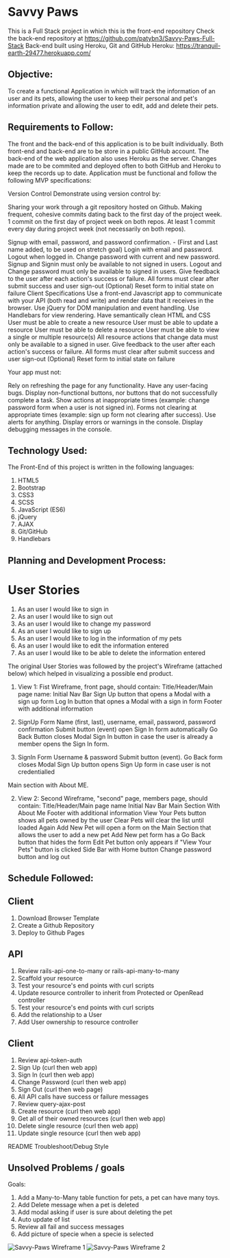 # Savvy Paws

This is a Full Stack project in which this is the front-end repository
Check the back-end repository at https://github.com/patybn3/Savvy-Paws-Full-Stack
Back-end built using Heroku, Git and GitHub
Heroku: https://tranquil-earth-29477.herokuapp.com/

## Objective:

To create a functional Application in which will track the information of an user and its pets, allowing the user to keep their personal and pet's information private and allowing the user to edit, add and delete their pets.

## Requirements to Follow:

The front and the back-end of this application is to be built individually.
Both front-end and back-end are to be store in a public GitHub account. The back-end of the web application also uses Heroku as the server. Changes made are to be commited and deployed often to both GitHub and Heroku to keep the records up to date. Application must be functional and follow the following MVP specifications:

Version Control
Demonstrate using version control by:

Sharing your work through a git repository hosted on Github.
Making frequent, cohesive commits dating back to the first day of the project week.
1 commit on the first day of project week on both repos.
At least 1 commit every day during project week (not necessarily on both repos).

 Signup with email, password, and password confirmation. - (First and Last name added, to be used on stretch goal)
 Login with email and password.
 Logout when logged in.
 Change password with current and new password.
 Signup and Signin must only be available to not signed in users.
 Logout and Change password must only be available to signed in users.
 Give feedback to the user after each action's success or failure.
 All forms must clear after submit success and user sign-out
 (Optional) Reset form to initial state on failure
Client Specifications
 Use a front-end Javascript app to communicate with your API (both read and write) and render data that it receives in the browser.
 Use jQuery for DOM manipulation and event handling.
 Use Handlebars for view rendering.
 Have semantically clean HTML and CSS
 User must be able to create a new resource
 User must be able to update a resource
 User must be able to delete a resource
 User must be able to view a single or multiple resource(s)
 All resource actions that change data must only be available to a signed in user.
 Give feedback to the user after each action's success or failure.
 All forms must clear after submit success and user sign-out
 (Optional) Reset form to initial state on failure

Your app must not:

 Rely on refreshing the page for any functionality.
 Have any user-facing bugs.
 Display non-functional buttons, nor buttons that do not successfully complete a task.
 Show actions at inappropriate times (example: change password form when a user is not signed in).
 Forms not clearing at appropriate times (example: sign up form not clearing after success).
 Use alerts for anything.
 Display errors or warnings in the console.
 Display debugging messages in the console.

## Technology Used:

The Front-End of this project is written in the following languages:
1. HTML5
2. Bootstrap
3. CSS3
4. SCSS
5. JavaScript (ES6)
6. jQuery
7. AJAX
8. Git/GitHub
9. Handlebars

## Planning and Development Process:

# User Stories

1. As an user I would like to sign in
2. As an user I would like to sign out
3. As an user I would like to change my password
4. As an user I would like to sign up
5. As an user I would like to log in the information of my pets
6. As an user I would like to edit the information entered
7. As an user I would like to be able to delete the information entered

The original User Stories was followed by the project's Wireframe (attached below) which helped in visualizing a possible end product.
1. View 1: Fist Wireframe, front page, should contain:
Title/Header/Main page name:
Initial Nav Bar
Sign Up button that opens a Modal with a sign up form
Log In button that opnes a Modal with a sign in form
Footer with additional information

  1. SignUp Form
  Name (first, last), username, email, password, password confirmation
  Submit button (event) open Sign In form automatically
  Go Back Button closes Modal
  Sign In button in case the user is already a member opens the Sign In form.

  2. SignIn Form
  Username & password
  Submit button (event).
  Go Back form closes Modal
  Sign Up button opens Sign Up form in case user is not credentialled

Main section with About ME.

2. View 2: Second Wireframe, "second" page, members page, should contain:
Title/Header/Main page name
Initial Nav Bar
Main Section With About Me
Footer with additional information
View Your Pets button shows all pets owned by the user
Clear Pets will clear the list until loaded Again
Add New Pet will open a form on the Main Section that allows the user to add a new pet
Add New pet form has a Go Back button that hides the form
Edit Pet button only appears if "View Your Pets" button is clicked
Side Bar with Home button
Change password button and log out

## Schedule Followed:

## Client

1. Download Browser Template
2. Create a Github Repository
3. Deploy to Github Pages

## API

1. Review rails-api-one-to-many or rails-api-many-to-many
2. Scaffold your resource
3. Test your resource's end points with curl scripts
4. Update resource controller to inherit from Protected or OpenRead controller
5. Test your resource's end points with curl scripts
6. Add the relationship to a User
7. Add User ownership to resource controller

## Client

1. Review api-token-auth
2. Sign Up (curl then web app)
3. Sign In (curl then web app)
4. Change Password (curl then web app)
5. Sign Out (curl then web page)
6. All API calls have success or failure messages
7. Review query-ajax-post
8. Create resource (curl then web app)
8. Get all of their owned resources (curl then web app)
9. Delete single resource (curl then web app)
10. Update single resource (curl then web app)

 README
 Troubleshoot/Debug
 Style

## Unsolved Problems / goals

Goals:
1. Add a Many-to-Many table function for pets, a pet can have many toys.
2. Add Delete message when a pet is deleted
3. Add modal asking if user is sure about deleting the pet
4. Auto update of list
5. Review all fail and success messages
6. Add picture of specie when a specie is selected



![Savvy-Paws Wireframe 1](/wireframefirst.jpg)
![Savvy-Paws Wireframe 2](./wireframesecond.jpg)
